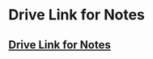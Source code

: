 

# Drive Link for Notes
## [Drive Link for Notes](https://drive.google.com/drive/folders/1EacaHmdGZt8pBgMgX1Iw7SpjuVOUKEAs?usp=sharing)
